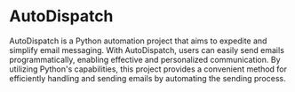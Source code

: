 
# AutoDispatch
AutoDispatch is a Python automation project that aims to expedite and simplify email messaging. With AutoDispatch, users can easily send emails programmatically, enabling effective and personalized communication. By utilizing Python's capabilities, this project provides a convenient method for efficiently handling and sending emails by automating the sending process.
